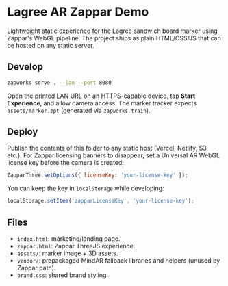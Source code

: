 # Lagree AR Zappar Demo

Lightweight static experience for the Lagree sandwich board marker using Zappar's WebGL pipeline. The project ships as plain HTML/CSS/JS that can be hosted on any static server.

## Develop

```bash
zapworks serve . --lan --port 8080
```

Open the printed LAN URL on an HTTPS-capable device, tap **Start Experience**, and allow camera access. The marker tracker expects `assets/marker.zpt` (generated via `zapworks train`).

## Deploy

Publish the contents of this folder to any static host (Vercel, Netlify, S3, etc.). For Zappar licensing banners to disappear, set a Universal AR WebGL license key before the camera is created:

```js
ZapparThree.setOptions({ licenseKey: 'your-license-key' });
```

You can keep the key in `localStorage` while developing:

```js
localStorage.setItem('zapparLicenseKey', 'your-license-key');
```

## Files

- `index.html`: marketing/landing page.
- `zappar.html`: Zappar ThreeJS experience.
- `assets/`: marker image + 3D assets.
- `vendor/`: prepackaged MindAR fallback libraries and helpers (unused by Zappar path).
- `brand.css`: shared brand styling.

